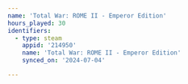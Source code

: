 ```yaml
---
name: 'Total War: ROME II - Emperor Edition'
hours_played: 30
identifiers:
  - type: steam
    appid: '214950'
    name: 'Total War: ROME II - Emperor Edition'
    synced_on: '2024-07-04'

---
```


